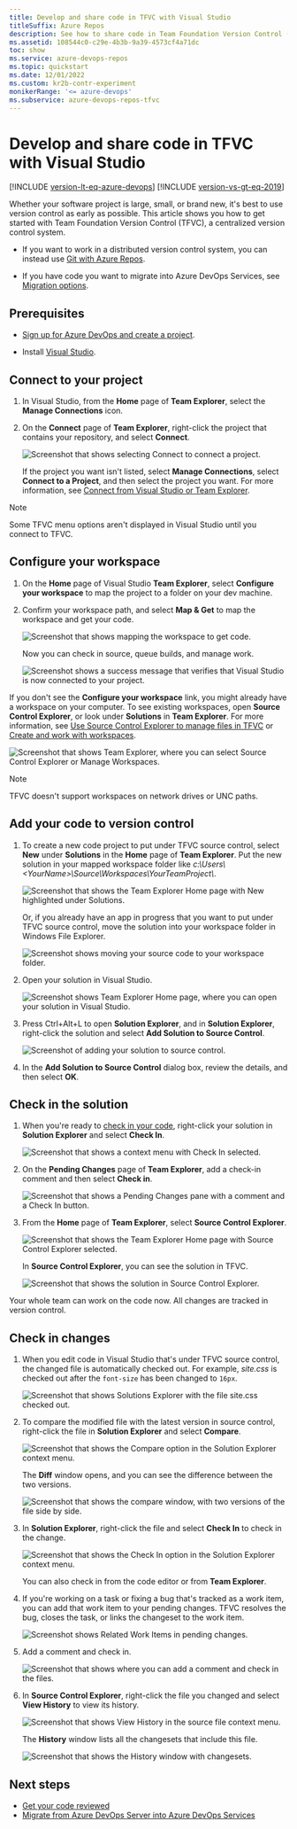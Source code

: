 ```yaml
---
title: Develop and share code in TFVC with Visual Studio
titleSuffix: Azure Repos
description: See how to share code in Team Foundation Version Control (TFVC) centralized version control by using Visual Studio.
ms.assetid: 108544c0-c29e-4b3b-9a39-4573cf4a71dc
toc: show
ms.service: azure-devops-repos
ms.topic: quickstart
ms.date: 12/01/2022
ms.custom: kr2b-contr-experiment
monikerRange: '<= azure-devops'
ms.subservice: azure-devops-repos-tfvc
---
```


# Develop and share code in TFVC with Visual Studio

[!INCLUDE [version-lt-eq-azure-devops](../../includes/version-lt-eq-azure-devops.md)]
[!INCLUDE [version-vs-gt-eq-2019](../../includes/version-vs-gt-eq-2019.md)]

Whether your software project is large, small, or brand new, it's best to use version control as early as possible. This article shows you how to get started with Team Foundation Version Control (TFVC), a centralized version control system.

- If you want to work in a distributed version control system, you can instead use [Git with Azure Repos](../../repos/git/share-your-code-in-git-vs.md).

- If you have code you want to migrate into Azure DevOps Services, see [Migration options](../../migrate/migrate-from-tfs.md).

## Prerequisites

- [Sign up for Azure DevOps and create a project](../../../organizations/accounts/create-organization.md).

- Install [Visual Studio](https://visualstudio.microsoft.com/downloads).

## Connect to your project

1. In Visual Studio, from the **Home** page of **Team Explorer**, select the **Manage Connections** icon.

1. On the **Connect** page of **Team Explorer**, right-click the project that contains your repository, and select **Connect**.

   ![Screenshot that shows selecting Connect to connect a project.](media/share-your-code-in-tfvc-vs/connect.png)

   If the project you want isn't listed, select **Manage Connections**, select **Connect to a Project**, and then select the project you want. For more information, see [Connect from Visual Studio or Team Explorer](../../../organizations/projects/connect-to-projects.md#connect-from-visual-studio-or-team-explorer).

> [!NOTE]
> Some TFVC menu options aren't displayed in Visual Studio until you connect to TFVC.

<a name="workspace"></a>
## Configure your workspace

1. On the **Home** page of Visual Studio **Team Explorer**, select **Configure your workspace** to map the project to a folder on your dev machine.

1. Confirm your workspace path, and select **Map & Get** to map the workspace and get your code.

   ![Screenshot that shows mapping the workspace to get code.](media/share-your-code-in-tfvc-vs/MapAndGet.png)

   Now you can check in source, queue builds, and manage work.

   ![Screenshot shows a success message that verifies that Visual Studio is now connected to your project.](media/share-your-code-in-tfvc-vs/MapWorkspaceSuccess.png)

If you don't see the **Configure your workspace** link, you might already have a workspace on your computer. To see existing workspaces, open **Source Control Explorer**, or look under **Solutions** in **Team Explorer**. For more information, see [Use Source Control Explorer to manage files in TFVC](./use-source-control-explorer-manage-files-under-version-control.md) or [Create and work with workspaces](./create-work-workspaces.md).

![Screenshot that shows Team Explorer, where you can select Source Control Explorer or Manage Workspaces.](media/share-your-code-in-tfvc-vs/OpenSCE_ManageWorkspaces.png)

> [!NOTE]
> TFVC doesn't support workspaces on network drives or UNC paths.

## Add your code to version control

1. To create a new code project to put under TFVC source control, select **New** under **Solutions** in the **Home** page of **Team Explorer**. Put the new solution in your mapped workspace folder like *c:\Users\\\<YourName>\\Source\\Workspaces\\YourTeamProject\\*.

   ![Screenshot that shows the Team Explorer Home page with New highlighted under Solutions.](media/share-your-code-in-tfvc-vs/team-explorer-new-solution.png)

   Or, if you already have an app in progress that you want to put under TFVC source control, move the solution into your workspace folder in Windows File Explorer.

   ![Screenshot shows moving your source code to your workspace folder.](media/share-your-code-in-tfvc-vs/IC689415.png)

1. Open your solution in Visual Studio.

   ![Screenshot shows Team Explorer Home page, where you can open your solution in Visual Studio.](media/share-your-code-in-tfvc-vs/open-solution-from-team-explorer-home.png)
   
1. Press Ctrl+Alt+L to open **Solution Explorer**, and in **Solution Explorer**, right-click the solution and select **Add Solution to Source Control**.

   ![Screenshot of adding your solution to source control.](media/share-your-code-in-tfvc-vs/IC682953.png)

1. In the **Add Solution to Source Control** dialog box, review the details, and then select **OK**.

## Check in the solution

1. When you're ready to [check in your code](check-your-work-team-codebase.md), right-click your solution in **Solution Explorer** and select **Check In**.

   ![Screenshot that shows a context menu with Check In selected.](media/share-your-code-in-tfvc-vs/IC682954.png)

1. On the **Pending Changes** page of **Team Explorer**, add a check-in comment and then select **Check in**.

   ![Screenshot that shows a Pending Changes pane with a comment and a Check In button.](media/share-your-code-in-tfvc-vs/IC685248.png)

1. From the **Home** page of **Team Explorer**, select **Source Control Explorer**.

   ![Screenshot that shows the Team Explorer Home page with Source Control Explorer selected.](media/share-your-code-in-tfvc-vs/IC682140.png)

   In **Source Control Explorer**, you can see the solution in TFVC.

   ![Screenshot that shows the solution in Source Control Explorer.](media/share-your-code-in-tfvc-vs/IC689416.png)

Your whole team can work on the code now. All changes are tracked in version control.

## Check in changes

1. When you edit code in Visual Studio that's under TFVC source control, the changed file is automatically checked out. For example, *site.css* is checked out after the `font-size` has been changed to `16px`.

   ![Screenshot that shows Solutions Explorer with the file site.css checked out.](media/share-your-code-in-tfvc-vs/IC682155.png)

1. To compare the modified file with the latest version in source control, right-click the file in **Solution Explorer** and select **Compare**.

   ![Screenshot that shows the Compare option in the Solution Explorer context menu.](media/share-your-code-in-tfvc-vs/IC682955.png)

   The **Diff** window opens, and you can see the difference between the two versions.

   ![Screenshot that shows the compare window, with two versions of the file side by side.](media/share-your-code-in-tfvc-vs/IC682157.png)

1. In **Solution Explorer**, right-click the file and select **Check In** to check in the change.

   ![Screenshot that shows the Check In option in the Solution Explorer context menu.](media/share-your-code-in-tfvc-vs/IC682956.png)

   You can also check in from the code editor or from **Team Explorer**.

1. If you're working on a task or fixing a bug that's tracked as a work item, you can add that work item to your pending changes. TFVC resolves the bug, closes the task, or links the changeset to the work item.

   ![Screenshot shows Related Work Items in pending changes.](media/share-your-code-in-tfvc-vs/IC682159.png)

1. Add a comment and check in.

   ![Screenshot that shows where you can add a comment and check in the files.](media/share-your-code-in-tfvc-vs/IC685249.png)

1. In **Source Control Explorer**, right-click the file you changed and select **View History** to view its history.

   ![Screenshot that shows View History in the source file context menu.](media/share-your-code-in-tfvc-vs/IC682957.png)

   The **History** window lists all the changesets that include this file.

   ![Screenshot that shows the History window with changesets.](media/share-your-code-in-tfvc-vs/IC682163.png)

## Next steps

- [Get your code reviewed](get-code-reviewed-vs.md)
- [Migrate from Azure DevOps Server into Azure DevOps Services](../../migrate/migrate-from-tfs.md)